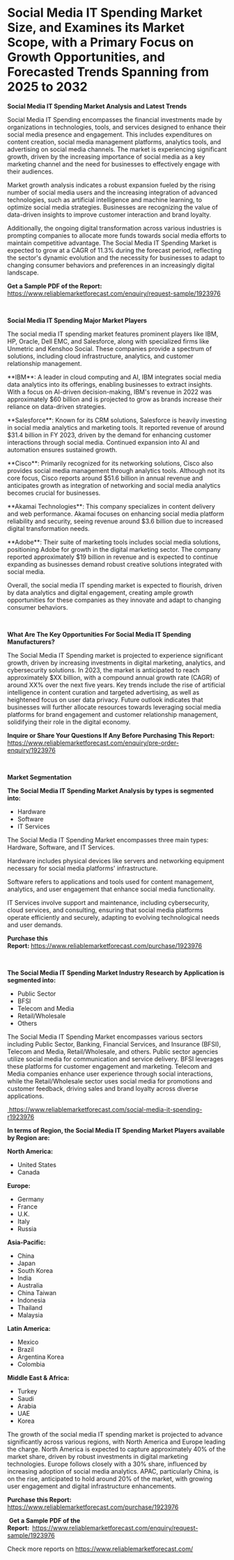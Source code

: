 <p><h1>Social Media IT Spending Market Size, and Examines its Market Scope, with a Primary Focus on Growth Opportunities, and Forecasted Trends Spanning from 2025 to 2032</h1></p><p><strong>Social Media IT Spending Market Analysis and Latest Trends</strong></p>
<p><p>Social Media IT Spending encompasses the financial investments made by organizations in technologies, tools, and services designed to enhance their social media presence and engagement. This includes expenditures on content creation, social media management platforms, analytics tools, and advertising on social media channels. The market is experiencing significant growth, driven by the increasing importance of social media as a key marketing channel and the need for businesses to effectively engage with their audiences.</p><p>Market growth analysis indicates a robust expansion fueled by the rising number of social media users and the increasing integration of advanced technologies, such as artificial intelligence and machine learning, to optimize social media strategies. Businesses are recognizing the value of data-driven insights to improve customer interaction and brand loyalty.</p><p>Additionally, the ongoing digital transformation across various industries is prompting companies to allocate more funds towards social media efforts to maintain competitive advantage. The Social Media IT Spending Market is expected to grow at a CAGR of 11.3% during the forecast period, reflecting the sector's dynamic evolution and the necessity for businesses to adapt to changing consumer behaviors and preferences in an increasingly digital landscape.</p></p>
<p><strong>Get a Sample PDF of the Report:&nbsp;</strong> <a href="https://www.reliablemarketforecast.com/enquiry/request-sample/1923976?utm_campaign=1929&utm_medium=2&utm_source=Github&utm_content=ia&utm_term=14012025&utm_id=social-media-it-spending">https://www.reliablemarketforecast.com/enquiry/request-sample/1923976</a></p>
<p>&nbsp;</p>
<p><strong>Social Media IT Spending Major Market Players</strong></p>
<p><p>The social media IT spending market features prominent players like IBM, HP, Oracle, Dell EMC, and Salesforce, along with specialized firms like Unmetric and Kenshoo Social. These companies provide a spectrum of solutions, including cloud infrastructure, analytics, and customer relationship management.</p><p>**IBM**: A leader in cloud computing and AI, IBM integrates social media data analytics into its offerings, enabling businesses to extract insights. With a focus on AI-driven decision-making, IBM's revenue in 2022 was approximately $60 billion and is projected to grow as brands increase their reliance on data-driven strategies.</p><p>**Salesforce**: Known for its CRM solutions, Salesforce is heavily investing in social media analytics and marketing tools. It reported revenue of around $31.4 billion in FY 2023, driven by the demand for enhancing customer interactions through social media. Continued expansion into AI and automation ensures sustained growth.</p><p>**Cisco**: Primarily recognized for its networking solutions, Cisco also provides social media management through analytics tools. Although not its core focus, Cisco reports around $51.6 billion in annual revenue and anticipates growth as integration of networking and social media analytics becomes crucial for businesses.</p><p>**Akamai Technologies**: This company specializes in content delivery and web performance. Akamai focuses on enhancing social media platform reliability and security, seeing revenue around $3.6 billion due to increased digital transformation needs.</p><p>**Adobe**: Their suite of marketing tools includes social media solutions, positioning Adobe for growth in the digital marketing sector. The company reported approximately $19 billion in revenue and is expected to continue expanding as businesses demand robust creative solutions integrated with social media.</p><p>Overall, the social media IT spending market is expected to flourish, driven by data analytics and digital engagement, creating ample growth opportunities for these companies as they innovate and adapt to changing consumer behaviors.</p></p>
<p>&nbsp;</p>
<p><strong>What Are The Key Opportunities For Social Media IT Spending Manufacturers?</strong></p>
<p><p>The Social Media IT Spending market is projected to experience significant growth, driven by increasing investments in digital marketing, analytics, and cybersecurity solutions. In 2023, the market is anticipated to reach approximately $XX billion, with a compound annual growth rate (CAGR) of around XX% over the next five years. Key trends include the rise of artificial intelligence in content curation and targeted advertising, as well as heightened focus on user data privacy. Future outlook indicates that businesses will further allocate resources towards leveraging social media platforms for brand engagement and customer relationship management, solidifying their role in the digital economy.</p></p>
<p><strong>Inquire or Share Your Questions If Any Before Purchasing This Report:</strong> <a href="https://www.reliablemarketforecast.com/enquiry/pre-order-enquiry/1923976?utm_campaign=1929&utm_medium=2&utm_source=Github&utm_content=ia&utm_term=14012025&utm_id=social-media-it-spending">https://www.reliablemarketforecast.com/enquiry/pre-order-enquiry/1923976</a></p>
<p>&nbsp;</p>
<p><strong>Market Segmentation</strong></p>
<p><strong>The Social Media IT Spending Market Analysis by types is segmented into:</strong></p>
<p><ul><li>Hardware</li><li>Software</li><li>IT Services</li></ul></p>
<p><p>The Social Media IT Spending Market encompasses three main types: Hardware, Software, and IT Services. </p><p>Hardware includes physical devices like servers and networking equipment necessary for social media platforms' infrastructure. </p><p>Software refers to applications and tools used for content management, analytics, and user engagement that enhance social media functionality. </p><p>IT Services involve support and maintenance, including cybersecurity, cloud services, and consulting, ensuring that social media platforms operate efficiently and securely, adapting to evolving technological needs and user demands.</p></p>
<p><strong>Purchase this Report:&nbsp;</strong><a href="https://www.reliablemarketforecast.com/purchase/1923976?utm_campaign=1929&utm_medium=2&utm_source=Github&utm_content=ia&utm_term=14012025&utm_id=social-media-it-spending">https://www.reliablemarketforecast.com/purchase/1923976</a></p>
<p>&nbsp;</p>
<p><strong>The Social Media IT Spending Market Industry Research by Application is segmented into:</strong></p>
<p><ul><li>Public Sector</li><li>BFSI</li><li>Telecom and Media</li><li>Retail/Wholesale</li><li>Others</li></ul></p>
<p><p>The Social Media IT Spending Market encompasses various sectors including Public Sector, Banking, Financial Services, and Insurance (BFSI), Telecom and Media, Retail/Wholesale, and others. Public sector agencies utilize social media for communication and service delivery. BFSI leverages these platforms for customer engagement and marketing. Telecom and Media companies enhance user experience through social interactions, while the Retail/Wholesale sector uses social media for promotions and customer feedback, driving sales and brand loyalty across diverse applications.</p></p>
<p><a href="https://www.reliablemarketforecast.com/social-media-it-spending-r1923976?utm_campaign=1929&utm_medium=2&utm_source=Github&utm_content=ia&utm_term=14012025&utm_id=social-media-it-spending">&nbsp;https://www.reliablemarketforecast.com/social-media-it-spending-r1923976</a></p>
<p><strong>In terms of Region, the Social Media IT Spending Market Players available by Region are:</strong></p>
<p>
    <p> <strong> North America: </strong>
        <ul>
            <li>United States</li>
            <li>Canada</li>
        </ul>
        </p> 
    <p> <strong> Europe: </strong>
        <ul>
            <li>Germany</li>
            <li>France</li>
            <li>U.K.</li>
            <li>Italy</li>
            <li>Russia</li>
        </ul>
        </p> 
    <p> <strong> Asia-Pacific: </strong>
        <ul>
            <li>China</li>
            <li>Japan</li>
            <li>South Korea</li>
            <li>India</li>
            <li>Australia</li>
            <li>China Taiwan</li>
            <li>Indonesia</li>
            <li>Thailand</li>
            <li>Malaysia</li>
        </ul>
        </p> 
    <p> <strong> Latin America: </strong>
        <ul>
            <li>Mexico</li>
            <li>Brazil</li>
            <li>Argentina Korea</li>
            <li>Colombia</li>
        </ul>
        </p> 
    <p> <strong> Middle East & Africa: </strong>
        <ul>
            <li>Turkey</li>
            <li>Saudi</li>
            <li>Arabia</li>
            <li>UAE</li>
            <li>Korea</li>
        </ul>
    </p>
    </p>
<p><p>The growth of the social media IT spending market is projected to advance significantly across various regions, with North America and Europe leading the charge. North America is expected to capture approximately 40% of the market share, driven by robust investments in digital marketing technologies. Europe follows closely with a 30% share, influenced by increasing adoption of social media analytics. APAC, particularly China, is on the rise, anticipated to hold around 20% of the market, with growing user engagement and digital infrastructure enhancements.</p></p>
<p><strong>Purchase this Report: </strong><a href="https://www.reliablemarketforecast.com/purchase/1923976?utm_campaign=1929&utm_medium=2&utm_source=Github&utm_content=ia&utm_term=14012025&utm_id=social-media-it-spending">https://www.reliablemarketforecast.com/purchase/1923976</a></p>
<p>&nbsp;<strong>Get a Sample PDF of the Report:&nbsp;&nbsp;</strong><a href="https://www.reliablemarketforecast.com/enquiry/request-sample/1923976?utm_campaign=1929&utm_medium=2&utm_source=Github&utm_content=ia&utm_term=14012025&utm_id=social-media-it-spending">https://www.reliablemarketforecast.com/enquiry/request-sample/1923976</a></p>
<p><strong></strong></p>
<p>Check more reports on <a href="https://www.reliablemarketforecast.com/?utm_campaign=1929&utm_medium=2&utm_source=Github&utm_content=ia&utm_term=14012025&utm_id=social-media-it-spending">https://www.reliablemarketforecast.com/</a></p>